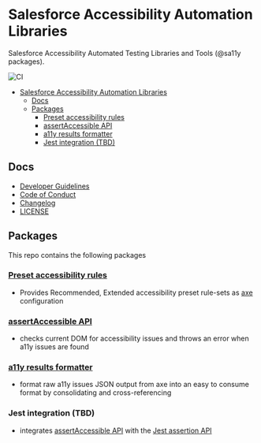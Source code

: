 # Salesforce Accessibility Automation Libraries

Salesforce Accessibility Automated Testing Libraries and Tools (@sa11y packages).

![CI](https://github.com/salesforce/sa11y/workflows/CI/badge.svg)

-   [Salesforce Accessibility Automation Libraries](#salesforce-accessibility-automation-libraries)
    -   [Docs](#docs)
    -   [Packages](#packages)
        -   [Preset accessibility rules](#preset-accessibility-rules)
        -   [assertAccessible API](#assertaccessible-api)
        -   [a11y results formatter](#a11y-results-formatter)
        -   [Jest integration (TBD)](#jest-integration-tbd)

## Docs

-   [Developer Guidelines](./CONTRIBUTING.md)
-   [Code of Conduct](./CODE_OF_CONDUCT.md)
-   [Changelog](./CHANGELOG.md)
-   [LICENSE](./LICENSE.txt)

## Packages

This repo contains the following packages

### [Preset accessibility rules](./packages/preset-rules/README.md)

-   Provides Recommended, Extended accessibility preset rule-sets as [axe](https://github.com/dequelabs/axe-core) configuration

### [assertAccessible API](./packages/assert/README.md)

-   checks current DOM for accessibility issues and throws an error when a11y issues are found

### [a11y results formatter](./packages/format/README.md)

-   format raw a11y issues JSON output from axe into an easy to consume format by consolidating and cross-referencing

### Jest integration (TBD)

-   integrates [assertAccessible API](./packages/assert/README.md) with the [Jest assertion API](https://jestjs.io/docs/en/using-matchers)
